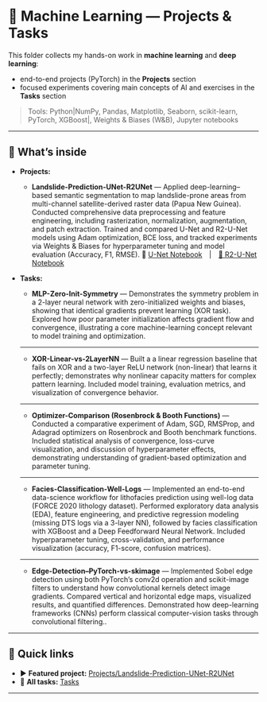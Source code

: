# 🧠 Machine Learning — Projects & Tasks

This folder collects my hands-on work in **machine learning** and **deep learning**:
- end-to-end projects (PyTorch) in the **Projects** section
- focused experiments covering main concepts of AI and exercises in the **Tasks** section

> Tools: Python|NumPy, Pandas, Matplotlib, Seaborn, scikit-learn, PyTorch, XGBoost|, Weights & Biases (W&B), Jupyter notebooks

---

## 🚀 What’s inside

- **Projects:**
  - **Landslide-Prediction-UNet-R2UNet** — Applied deep-learning–based semantic segmentation to map landslide-prone areas from multi-channel satellite-derived raster data (Papua New Guinea). Conducted comprehensive data preprocessing and feature engineering, including rasterization, normalization, augmentation, and patch extraction. Trained and compared U-Net and R2-U-Net models using Adam optimization, BCE loss, and tracked experiments via Weights & Biases for hyperparameter tuning and model evaluation (Accuracy, F1, RMSE).
  🔗 [U-Net Notebook](./Projects/Landslide_UNet.ipynb) | [🔗 R2-U-Net Notebook](./Projects/Landslide_R2UNet.ipynb)
  
- **Tasks:** 
  - **MLP-Zero-Init-Symmetry** — Demonstrates the symmetry problem in a 2-layer neural network with zero-initialized weights and biases, showing that identical gradients prevent learning (XOR task). Explored how poor parameter initialization affects gradient flow and convergence, illustrating a core machine-learning concept relevant to model training and optimization.
  ---
  - **XOR-Linear-vs-2LayerNN** — Built a a linear regression baseline that fails on XOR and a two-layer ReLU network (non-linear) that learns it perfectly; demonstrates why nonlinear capacity matters for complex pattern learning. Included model training, evaluation metrics, and visualization of convergence behavior.
  ---
  - **Optimizer-Comparison (Rosenbrock & Booth Functions)** — Conducted a comparative experiment of Adam, SGD, RMSProp, and Adagrad optimizers on Rosenbrock and Booth benchmark functions. Included statistical analysis of convergence, loss-curve visualization, and discussion of hyperparameter effects, demonstrating understanding of gradient-based optimization and parameter tuning.
  ---
  - **Facies-Classification-Well-Logs** — Implemented an end-to-end data-science workflow for lithofacies prediction using well-log data (FORCE 2020 lithology dataset). Performed exploratory data analysis (EDA), feature engineering, and predictive regression modeling (missing DTS logs via a 3-layer NN), followed by facies classification with XGBoost and a Deep Feedforward Neural Network. Included hyperparameter tuning, cross-validation, and performance visualization (accuracy, F1-score, confusion matrices).
  ---
  - **Edge-Detection–PyTorch-vs-skimage** — Implemented Sobel edge detection using both PyTorch’s conv2d operation and scikit-image filters to understand how convolutional kernels detect image gradients. Compared vertical and horizontal edge maps, visualized results, and quantified differences. Demonstrated how deep-learning frameworks (CNNs) perform classical computer-vision tasks through convolutional filtering..

---

## 🔎 Quick links

- ▶️ **Featured project:** [Projects/Landslide-Prediction-UNet-R2UNet](./Projects/Landslide-Prediction-UNet-R2UNet/)
- 🧩 **All tasks:** [Tasks](./Tasks/)

---
